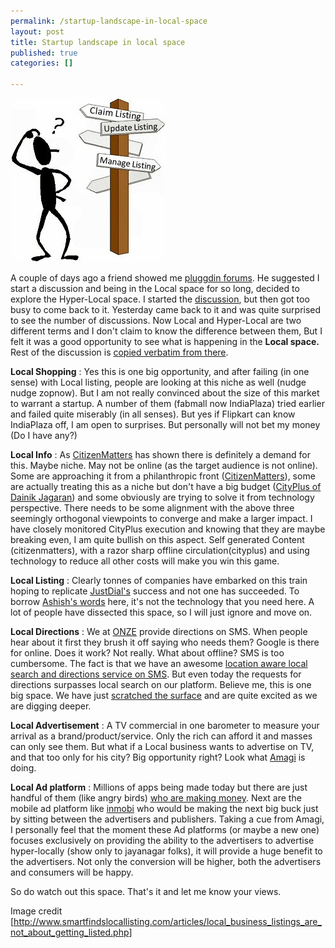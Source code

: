 ```yaml
--- 
permalink: /startup-landscape-in-local-space
layout: post
title: Startup landscape in local space
published: true
categories: []

---
```

<p></p>
<div class="image"><img src="/images/local_business_listing_perspec.png" alt="Startup landscape in local space" /></div>

A couple of days ago a friend showed me <a href="http://pluggd.in/forum">pluggdin forums</a>. He suggested I start a discussion and being in the Local space for so long, decided to explore the Hyper-Local space. I started the <a href="http://www.pluggd.in/forum/discussion/28/what-is-the-best-hyper-local-strategy-for-india">discussion</a>, but then got too busy to come back to it. Yesterday came back to it and was quite surprised to see the number of discussions. Now Local and Hyper-Local are two different terms and I don&#39;t claim to know the difference between them, But I felt it was a good opportunity to see what is happening in the <b>Local space. </b>Rest of the discussion is <a href="http://www.pluggd.in/forum/discussion/comment/59#Comment_59">copied verbatim from there</a>. 

<b>Local Shopping</b> : Yes this is one big opportunity, and after failing (in one sense) with Local listing, people are looking at this niche as well (nudge nudge zopnow). But I am not really convinced about the size of this market to warrant a startup. A number of them (fabmall now IndiaPlaza) tried earlier and failed quite miserably (in all senses). But yes if Flipkart can know IndiaPlaza off, I am open to surprises. But personally will not bet my money (Do I have any?)

<b>Local Info</b> : As <a href="http://bangalore.citizenmatters.in/">CitizenMatters</a> has shown there is definitely a demand for this. Maybe niche. May not be online (as the target audience is not online). Some are approaching it from a philanthropic front (<a href="http://bangalore.citizenmatters.in/">CitizenMatters</a>), some are actually treating this as a niche but don&#39;t have a big budget (<a href="http://www.jagrancityplus.com/">CityPlus of Dainik Jagaran</a>) and some obviously are trying to solve it from technology perspective. There needs to be some alignment with the above three seemingly orthogonal viewpoints to converge and make a larger impact. I have closely monitored CityPlus execution and knowing that they are maybe breaking even, I am quite bullish on this aspect. Self generated Content (citizenmatters), with a razor sharp offline circulation(cityplus) and using technology to reduce all other costs will make you win this game.

<b>Local Listing</b> : Clearly tonnes of companies have embarked on this train hoping to replicate <a href="http://justdial.com">JustDial&#39;s</a> success and not one has succeeded. To borrow <a href="http://www.pluggd.in/forum/discussion/comment/57#Comment_57">Ashish&#39;s words</a> here, it&#39;s not the technology that you need here. A lot of people have dissected this space, so I will just ignore and move on.

<b>Local Directions</b> : We at <a href="http://onze.in">ONZE</a> provide directions on SMS. When people hear about it first they brush it off saying who needs them? Google is there for online. Does it work? Not really. What about offline? SMS is too cumbersome. The fact is that we have an awesome <a href="http://latlong.in">location aware local search and directions service on SMS</a>. But even today the requests for directions surpasses local search on our platform. Believe me, this is one big space. We have just <a href="http://blog.onze.in/online-store-locator">scratched the surface</a> and are quite excited as we are digging deeper.

<b>Local Advertisement</b> : A TV commercial in one barometer to measure your arrival as a brand/product/service. Only the rich can afford it and masses can only see them. But what if a Local business wants to advertise on TV, and that too only for his city? Big opportunity right? Look what <a href="http://amagi.com">Amagi</a> is doing.

<b>Local Ad platform</b> : Millions of apps being made today but there are just handful of them (like angry birds) <a href="http://www.pluggd.in/mobile-app-monetization-options-297/">who are making money</a>. Next are the mobile ad platform like <a href="http://inmobi.com">inmobi</a> who would be making the next big buck just by sitting between the advertisers and publishers. Taking a cue from Amagi, I personally feel that the moment these Ad platforms (or maybe a new one) focuses exclusively on providing the ability to the advertisers to advertise hyper-locally (show only to jayanagar folks), it will provide a huge benefit to the advertisers. Not only the conversion will be higher, both the advertisers and consumers will be happy. 

So do watch out this space. That&#39;s it and let me know your views.

Image credit [<a href="http://www.smartfindslocallisting.com/articles/local_business_listings_are_not_about_getting_listed.php">http://www.smartfindslocallisting.com/articles/local_business_listings_are_not_about_getting_listed.php</a>]
